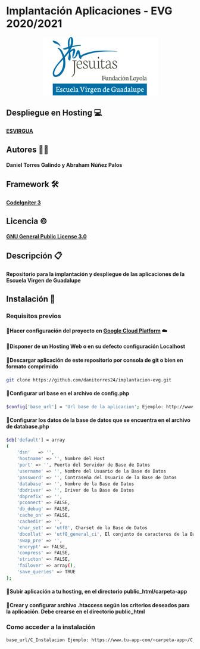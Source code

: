# Implantación Aplicaciones - EVG 2020/2021

<div align="center">
	<img src="/src/uploads/iconos/evg.png" alt="Logo EVG"/>
</div>

## Despliegue en Hosting :computer:
#### [ESVIRGUA](https://app.esvirgua.com/)

## Autores :man_technologist:
#### Daniel Torres Galindo y Abraham Núñez Palos

## Framework :hammer_and_wrench:
#### [CodeIgniter 3](https://www.codeigniter.com/userguide3/index.html)

## Licencia :copyright:
#### [GNU General Public License 3.0](https://www.gnu.org/licenses/gpl-3.0.html)

## Descripción :clipboard:
#### Repositorio para la implantación y despliegue de las aplicaciones de la Escuela Virgen de Guadalupe

## Instalación :floppy_disk:
### Requisitos previos
#### :small_blue_diamond:Hacer configuración del proyecto en [Google Cloud Platform](https://cloud.google.com/) :cloud:
#### :small_blue_diamond:Disponer de un Hosting Web o en su defecto configuración Localhost
#### :small_blue_diamond:Descargar aplicación de este repositorio por consola de git o bien en formato comprimido
```bash
git clone https://github.com/danitorres24/implantacion-evg.git
```
#### :small_blue_diamond:Configurar url base en el archivo de config.php
```bash
$config['base_url'] = 'Url base de la aplicacion'; Ejemplo: http://www.tu-app.com/
```
#### :small_blue_diamond:Configurar los datos de la base de datos que se encuentra en el archivo de database.php
```bash
$db['default'] = array
(
	'dsn'	=> '',
	'hostname' => '', Nombre del Host
	'port' => '', Puerto del Servidor de Base de Datos
	'username' => '', Nombre del Usuario de la Base de Datos
	'password' => '', Contraseña del Usuario de la Base de Datos
	'database' => '', Nombre de la Base de Datos
	'dbdriver' => '', Driver de la Base de Datos
	'dbprefix' => '',
	'pconnect' => FALSE,
	'db_debug' => FALSE,
	'cache_on' => FALSE, 
	'cachedir' => '',
	'char_set' => 'utf8', Charset de la Base de Datos
	'dbcollat' => 'utf8_general_ci', El conjunto de caracteres de la Base de Datos
	'swap_pre' => '',
	'encrypt' => FALSE,
	'compress' => FALSE,
	'stricton' => FALSE,
	'failover' => array(),
	'save_queries' => TRUE
);
```
#### :small_blue_diamond:Subir aplicación a tu hosting, en el directorio public_html/carpeta-app
#### :small_blue_diamond:Crear y configurar archivo .htaccess según los criterios deseados para la aplicación. Debe crearse en el directorio public_html

### Como acceder a la instalación
```bash
base_url/C_Instalacion Ejemplo: https://www.tu-app-com/<carpeta-app>/C_Instalacion
```
